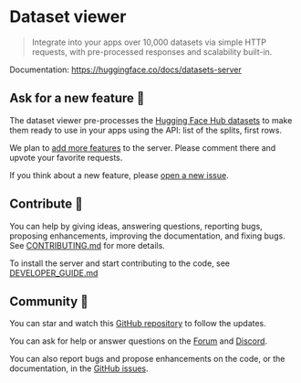 # Dataset viewer

> Integrate into your apps over 10,000 datasets via simple HTTP requests, with pre-processed responses and scalability built-in.

Documentation: https://huggingface.co/docs/datasets-server

## Ask for a new feature 🎁

The dataset viewer pre-processes the [Hugging Face Hub datasets](https://huggingface.co/datasets) to make them ready to use in your apps using the API: list of the splits, first rows.

We plan to [add more features](https://github.com/huggingface/dataset-viewer/issues?q=is%3Aissue+is%3Aopen+label%3A%22feature+request%22) to the server. Please comment there and upvote your favorite requests.

If you think about a new feature, please [open a new issue](https://github.com/huggingface/dataset-viewer/issues/new).

## Contribute 🤝

You can help by giving ideas, answering questions, reporting bugs, proposing enhancements, improving the documentation, and fixing bugs. See [CONTRIBUTING.md](./CONTRIBUTING.md) for more details.

To install the server and start contributing to the code, see [DEVELOPER_GUIDE.md](./DEVELOPER_GUIDE.md)

## Community 🤗

You can star and watch this [GitHub repository](https://github.com/huggingface/dataset-viewer) to follow the updates.

You can ask for help or answer questions on the [Forum](https://discuss.huggingface.co/c/datasets/10) and [Discord](https://discord.com/channels/879548962464493619/1019883044724822016).

You can also report bugs and propose enhancements on the code, or the documentation, in the [GitHub issues](https://github.com/huggingface/dataset-viewer/issues).
